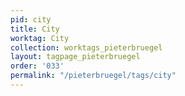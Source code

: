 ```yaml
---
pid: city
title: City
worktag: City
collection: worktags_pieterbruegel
layout: tagpage_pieterbruegel
order: '033'
permalink: "/pieterbruegel/tags/city"
---
```

